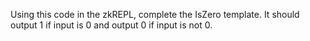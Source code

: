 Using this code in the zkREPL, complete the IsZero template. It should output 1 if input is 0 and output 0 if input is not 0.